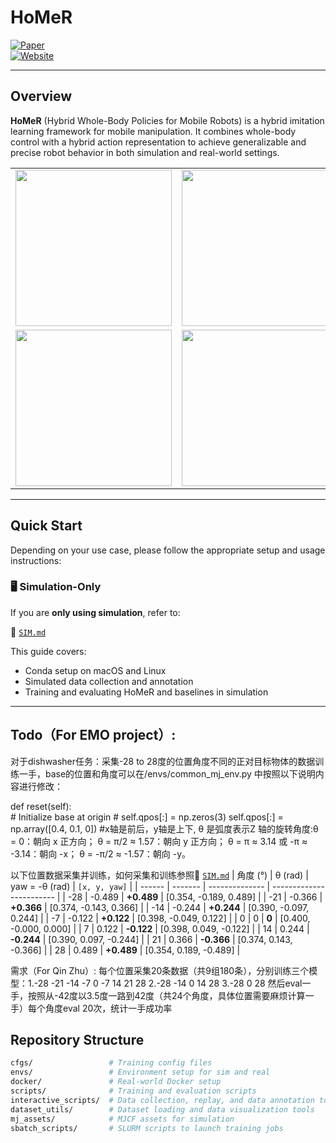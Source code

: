 # HoMeR

[![Paper](https://img.shields.io/badge/Paper-%20%F0%9F%93%84-blue)](https://homer-manip.github.io/assets/paper.pdf)  
[![Website](https://img.shields.io/badge/Website-%F0%9F%8C%90-orange)](https://homer-manip.github.io)

---

## Overview

**HoMeR** (Hybrid Whole-Body Policies for Mobile Robots) is a hybrid imitation learning framework for mobile manipulation. It combines whole-body control with a hybrid action representation to achieve generalizable and precise robot behavior in both simulation and real-world settings.

<table>
  <tr>
    <td><img src="readme_assets/pillow.gif" width="250"/></td>
    <td><img src="readme_assets/remote.gif" width="250"/></td>
    <td><img src="readme_assets/sweeping.gif" width="250"/></td>
  </tr>
  <tr>
    <td><img src="readme_assets/cube.gif" width="250"/></td>
    <td><img src="readme_assets/dishwasher.gif" width="250"/></td>
    <td><img src="readme_assets/cabinet.gif" width="250"/></td>
  </tr>
</table>



---

## Quick Start

Depending on your use case, please follow the appropriate setup and usage instructions:

### 🖥️ Simulation-Only

If you are **only using simulation**, refer to:

📄 [`SIM.md`](SIM.md)

This guide covers:
- Conda setup on macOS and Linux
- Simulated data collection and annotation
- Training and evaluating HoMeR and baselines in simulation

---


## Todo（For EMO project）:
对于dishwasher任务：采集-28 to 28度的位置角度不同的正对目标物体的数据训练一手，base的位置和角度可以在/envs/common_mj_env.py 中按照以下说明内容进行修改：

def reset(self):                              
        # Initialize base at origin
        # self.qpos[:] = np.zeros(3)
        self.qpos[:] = np.array([0.4, 0.1, 0])  #x轴是前后，y轴是上下, θ 是弧度表示Z 轴的旋转角度:θ = 0：朝向 x 正方向；
                                                                    θ = π/2 ≈ 1.57：朝向 y 正方向；
                                                                    θ = π ≈ 3.14 或 -π ≈ -3.14：朝向 -x；
                                                                    θ = -π/2 ≈ -1.57：朝向 -y。

以下位置数据采集并训练，如何采集和训练参照📄 [`SIM.md`](SIM.md)
| 角度 (°) | θ (rad) | yaw = -θ (rad) | `[x, y, yaw]`            |
| ------ | ------- | -------------- | ------------------------ |
| -28     | -0.489 | **+0.489**     | \[0.354, -0.189, 0.489]  | 
| -21    | -0.366  | **+0.366**     | \[0.374, -0.143, 0.366]  |
| -14    | -0.244  | **+0.244**     | \[0.390, -0.097, 0.244]  |
| -7     | -0.122  | **+0.122**     | \[0.398, -0.049, 0.122]  |
| 0      | 0       | **0**          | \[0.400, -0.000, 0.000]  |
| 7      | 0.122   | **-0.122**     | \[0.398,  0.049, -0.122] |
| 14     | 0.244   | **-0.244**     | \[0.390,  0.097, -0.244] |
| 21     | 0.366   | **-0.366**     | \[0.374,  0.143, -0.366] |
| 28     | 0.489   | **+0.489**     | \[0.354,  0.189, -0.489] | 


需求（For Qin Zhu）:
每个位置采集20条数据（共9组180条），分别训练三个模型：1.-28 -21 -14 -7 0 -7 14 21 28  2.-28 -14 0 14 28    3.-28 0 28
然后eval一手，按照从-42度以3.5度一路到42度（共24个角度，具体位置需要麻烦计算一手）每个角度eval 20次，统计一手成功率




## Repository Structure

```bash
cfgs/                 # Training config files
envs/                 # Environment setup for sim and real
docker/               # Real-world Docker setup
scripts/              # Training and evaluation scripts
interactive_scripts/  # Data collection, replay, and data annotation tools
dataset_utils/        # Dataset loading and data visualization tools
mj_assets/            # MJCF assets for simulation
sbatch_scripts/       # SLURM scripts to launch training jobs

